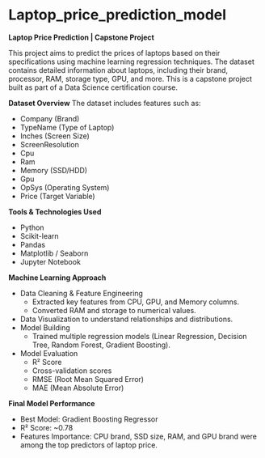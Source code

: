 # Laptop_price_prediction_model
**Laptop Price Prediction | Capstone Project**

This project aims to predict the prices of laptops based on their specifications using machine learning regression techniques. 
The dataset contains detailed information about laptops, including their brand, processor, RAM, storage type, GPU, and more. 
This is a capstone project built as part of a Data Science certification course.


**Dataset Overview**
The dataset includes features such as:
- Company (Brand)
- TypeName (Type of Laptop)
- Inches (Screen Size)
- ScreenResolution
- Cpu
- Ram
- Memory (SSD/HDD)
- Gpu
- OpSys (Operating System)
- Price (Target Variable)


**Tools & Technologies Used**
- Python
- Scikit-learn
- Pandas
- Matplotlib / Seaborn
- Jupyter Notebook


**Machine Learning Approach**
- Data Cleaning & Feature Engineering
  - Extracted key features from CPU, GPU, and Memory columns.
  - Converted RAM and storage to numerical values.
- Data Visualization to understand relationships and distributions.
- Model Building
  - Trained multiple regression models (Linear Regression, Decision Tree, Random Forest, Gradient Boosting).
- Model Evaluation
  - R² Score
  - Cross-validation scores
  - RMSE (Root Mean Squared Error)
  - MAE (Mean Absolute Error)


**Final Model Performance**
- Best Model: Gradient Boosting Regressor
- R² Score: ~0.78
- Features Importance: CPU brand, SSD size, RAM, and GPU brand were among the top predictors of laptop price.